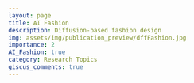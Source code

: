 ```yaml
---
layout: page
title: AI Fashion
description: Diffusion-based fashion design
img: assets/img/publication_preview/dffFashion.jpg
importance: 2
AI_Fashion: true
category: Research Topics
giscus_comments: true
---
```

